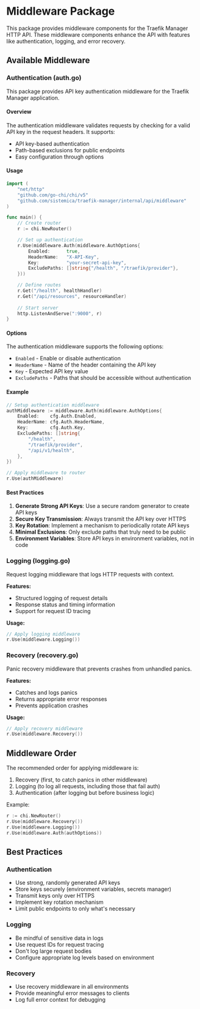 # Middleware Package

This package provides middleware components for the Traefik Manager HTTP API. These middleware components enhance the API with features like authentication, logging, and error recovery.

## Available Middleware

### Authentication (auth.go)
This package provides API key authentication middleware for the Traefik Manager application.

#### Overview

The authentication middleware validates requests by checking for a valid API key in the request headers. It supports:

- API key-based authentication
- Path-based exclusions for public endpoints
- Easy configuration through options

#### Usage

```go
import (
    "net/http"
    "github.com/go-chi/chi/v5"
    "github.com/sistemica/traefik-manager/internal/api/middleware"
)

func main() {
    // Create router
    r := chi.NewRouter()

    // Set up authentication
    r.Use(middleware.Auth(middleware.AuthOptions{
        Enabled:      true,
        HeaderName:   "X-API-Key",
        Key:          "your-secret-api-key",
        ExcludePaths: []string{"/health", "/traefik/provider"},
    }))

    // Define routes
    r.Get("/health", healthHandler)
    r.Get("/api/resources", resourceHandler)
    
    // Start server
    http.ListenAndServe(":9000", r)
}
```

#### Options

The authentication middleware supports the following options:

- `Enabled` - Enable or disable authentication
- `HeaderName` - Name of the header containing the API key
- `Key` - Expected API key value
- `ExcludePaths` - Paths that should be accessible without authentication

#### Example

```go
// Setup authentication middleware
authMiddleware := middleware.Auth(middleware.AuthOptions{
    Enabled:    cfg.Auth.Enabled,
    HeaderName: cfg.Auth.HeaderName,
    Key:        cfg.Auth.Key,
    ExcludePaths: []string{
        "/health",
        "/traefik/provider",
        "/api/v1/health",
    },
})

// Apply middleware to router
r.Use(authMiddleware)
```

#### Best Practices

1. **Generate Strong API Keys**: Use a secure random generator to create API keys
2. **Secure Key Transmission**: Always transmit the API key over HTTPS
3. **Key Rotation**: Implement a mechanism to periodically rotate API keys
4. **Minimal Exclusions**: Only exclude paths that truly need to be public
5. **Environment Variables**: Store API keys in environment variables, not in code

### Logging (logging.go)

Request logging middleware that logs HTTP requests with context.

**Features:**
- Structured logging of request details
- Response status and timing information
- Support for request ID tracing

**Usage:**
```go
// Apply logging middleware
r.Use(middleware.Logging())
```

### Recovery (recovery.go)

Panic recovery middleware that prevents crashes from unhandled panics.

**Features:**
- Catches and logs panics
- Returns appropriate error responses
- Prevents application crashes

**Usage:**
```go
// Apply recovery middleware
r.Use(middleware.Recovery())
```

## Middleware Order

The recommended order for applying middleware is:

1. Recovery (first, to catch panics in other middleware)
2. Logging (to log all requests, including those that fail auth)
3. Authentication (after logging but before business logic)

Example:
```go
r := chi.NewRouter()
r.Use(middleware.Recovery())
r.Use(middleware.Logging())
r.Use(middleware.Auth(authOptions))
```

## Best Practices

### Authentication

- Use strong, randomly generated API keys
- Store keys securely (environment variables, secrets manager)
- Transmit keys only over HTTPS
- Implement key rotation mechanism
- Limit public endpoints to only what's necessary

### Logging

- Be mindful of sensitive data in logs
- Use request IDs for request tracing
- Don't log large request bodies
- Configure appropriate log levels based on environment

### Recovery

- Use recovery middleware in all environments
- Provide meaningful error messages to clients
- Log full error context for debugging